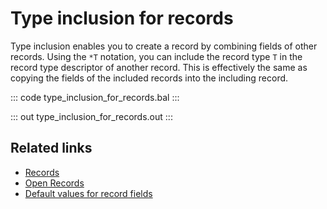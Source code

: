 # Type inclusion for records

Type inclusion enables you to create a record by combining fields of other records. Using the `*T` notation, you can include the record type `T` in the record type descriptor of another record. This is effectively the same as copying the fields of the included records into the including record.

::: code type_inclusion_for_records.bal :::

::: out type_inclusion_for_records.out :::

## Related links
- [Records](/learn/by-example/records/)
- [Open Records](/learn/by-example/open-records/)
- [Default values for record fields](/learn/by-example/default-values-for-record-fields/)
